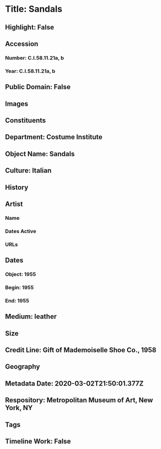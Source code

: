 # Title: Sandals
## Highlight: False
## Accession
### Number: C.I.58.11.21a, b
### Year: C.I.58.11.21a, b
## Public Domain: False
## Images
## Constituents
## Department: Costume Institute
## Object Name: Sandals
## Culture: Italian
## History
## Artist
### Name
### Dates Active
### URLs
## Dates
### Object: 1955
### Begin: 1955
### End: 1955
## Medium: leather
## Size
## Credit Line: Gift of Mademoiselle Shoe Co., 1958
## Geography
## Metadata Date: 2020-03-02T21:50:01.377Z
## Respository: Metropolitan Museum of Art, New York, NY
## Tags
## Timeline Work: False